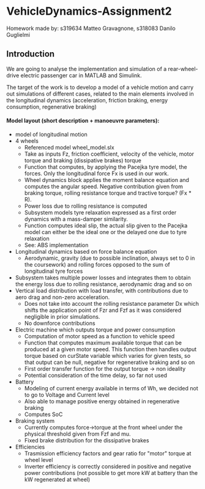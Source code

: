 # VehicleDynamics-Assignment2

Homework made by:
s319634 Matteo Gravagnone,
s318083 Danilo Guglielmi

## Introduction

We are going to analyse the 
implementation and simulation of a rear-wheel-drive 
electric passenger car in MATLAB and Simulink. 

The target of the work is to develop a model of a vehicle 
motion and carry out simulations of different cases, 
related to the main elements involved in the 
longitudinal dynamics (acceleration, friction braking, 
energy consumption, regenerative braking)


#### Model layout (short description + manoeuvre parameters):
- model of longitudinal motion
- 4 wheels
    - Referenced model wheel_model.slx
    - Take as inputs Fz, friction coefficient, velocity of the vehicle, motor torque and braking (dissipative brakes) torque
    - Function that computes, by applying the Pacejka tyre model, the forces. Only the longitudinal force Fx is used in our work.
    - Wheel dynamics block applies the moment balance equation and computes the angular speed. 
    Negative contribution given from braking torque, rolling resistance torque and tractive torque? (Fx * R).
    - Power loss due to rolling resistance is computed
    - Subsystem models tyre relaxation expressed as a first order dynamics with a mass-damper similarity.
    - Function computes ideal slip, the actual slip given to the Pacejka model can either be the ideal one or the delayed one due to tyre relaxation
    - See: ABS implementation
- Longitudinal dynamics based on force balance equation
    - Aerodynamic, gravity (due to possible inclination, always set to 0 in the coursework) and rolling forces opposed to the sum of longitudinal tyre forces
- Subsystem takes multiple power losses and integrates them to obtain the energy loss due to rolling resistance, aerodynamic drag and so on
- Vertical load distribution with load transfer, with contributions due to aero drag and non-zero acceleration.
    - Does not take into account the rolling resistance parameter Dx which shifts the application point of Fzr and Fzf as it was considered negligible in prior simulations.
    - No downforce contributions
- Electric machine which outputs torque and power consumption
    - Computation of motor speed as a function to vehicle speed
    - Function that computes maximum available torque that can be produced at a given motor speed. This function then handles output torque based on curState variable which varies for given tests, so that output can be null, negative for regenerative braking and so on
    - First order transfer function for the output torque -> non ideality
    - Potential consideration of the time delay, so far not used
- Battery
    - Modeling of current energy available in terms of Wh, we decided not to go to Voltage and Current level
    - Also able to manage positive energy obtained in regenerative braking
    - Computes SoC
- Braking system
    - Currently computes force->torque at the front wheel under the physical threshold given from Fzf and mu.
    - Fixed brake distribution for the dissipative brakes
- Efficiencies
    - Trasmission efficiency factors and gear ratio for "motor" torque at wheel level
    - Inverter efficiency is correctly considered in positive and negative power contributions (not possible to get more kW at battery than the kW regenerated at wheel)
